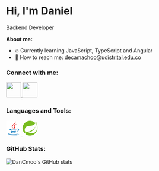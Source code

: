 # Hi, I'm Daniel
Backend Developer

**About me:**   
* 🔥 Currently learning JavaScript, TypeScript and Angular
* 📧 How to reach me: decamachoo@udistrital.edu.co
### Connect with me:
<p>
<a href="https://www.instagram.com/mugiwaaara_/" style="display: inline;">
  <img src="https://raw.githubusercontent.com/rahuldkjain/github-profile-readme-generator/master/src/images/icons/Social/instagram.svg" height="40" width="40" style="display: inline;">
</a>
  <a href="https://www.linkedin.com/in/dancmo/" style="display: inline;">
  <img src="https://raw.githubusercontent.com/rahuldkjain/github-profile-readme-generator/master/src/images/icons/Social/linked-in-alt.svg" height="40" width="40" style="display: inline;">
</a>
</p>

### Languages and Tools:
<a href="https://www.java.com" rel="nofollow"> <img src="https://raw.githubusercontent.com/devicons/devicon/master/icons/java/java-original.svg" alt="java" width="40" height="40" style="max-width: 100%;"> </a>
<a href="https://spring.io/" rel="nofollow"> <img src="https://raw.githubusercontent.com/devicons/devicon/master/icons/spring/spring-original.svg" alt="spring" width="40" height="40" style="max-width: 100%;"> </a>

### GitHub Stats:   
![DanCmoo's GitHub stats](https://github-readme-stats.vercel.app/api?username=DanCmoo&show_icons=true&theme=radical)
